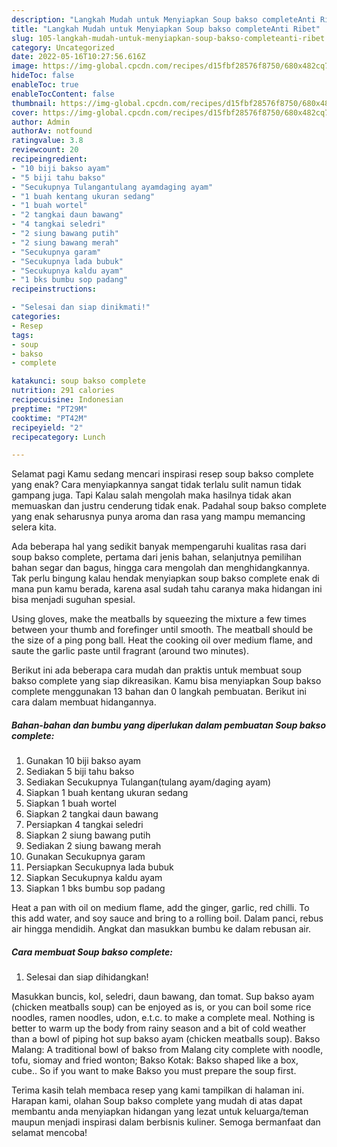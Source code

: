 ```yaml
---
description: "Langkah Mudah untuk Menyiapkan Soup bakso completeAnti Ribet"
title: "Langkah Mudah untuk Menyiapkan Soup bakso completeAnti Ribet"
slug: 105-langkah-mudah-untuk-menyiapkan-soup-bakso-completeanti-ribet
category: Uncategorized
date: 2022-05-16T10:27:56.616Z
image: https://img-global.cpcdn.com/recipes/d15fbf28576f8750/680x482cq70/soup-bakso-complete-foto-resep-utama.jpg
hideToc: false
enableToc: true
enableTocContent: false
thumbnail: https://img-global.cpcdn.com/recipes/d15fbf28576f8750/680x482cq70/soup-bakso-complete-foto-resep-utama.jpg
cover: https://img-global.cpcdn.com/recipes/d15fbf28576f8750/680x482cq70/soup-bakso-complete-foto-resep-utama.jpg
author: Admin
authorAv: notfound
ratingvalue: 3.8
reviewcount: 20
recipeingredient:
- "10 biji bakso ayam"
- "5 biji tahu bakso"
- "Secukupnya Tulangantulang ayamdaging ayam"
- "1 buah kentang ukuran sedang"
- "1 buah wortel"
- "2 tangkai daun bawang"
- "4 tangkai seledri"
- "2 siung bawang putih"
- "2 siung bawang merah"
- "Secukupnya garam"
- "Secukupnya lada bubuk"
- "Secukupnya kaldu ayam"
- "1 bks bumbu sop padang"
recipeinstructions:

- "Selesai dan siap dinikmati!"
categories:
- Resep
tags:
- soup
- bakso
- complete

katakunci: soup bakso complete 
nutrition: 291 calories
recipecuisine: Indonesian
preptime: "PT29M"
cooktime: "PT42M"
recipeyield: "2"
recipecategory: Lunch

---
```



Selamat pagi Kamu sedang mencari inspirasi resep soup bakso complete yang enak? Cara menyiapkannya sangat tidak terlalu sulit namun tidak gampang juga. Tapi Kalau salah mengolah maka hasilnya tidak akan memuaskan dan justru cenderung tidak enak. Padahal soup bakso complete yang enak seharusnya punya aroma dan rasa yang mampu memancing selera kita.


Ada beberapa hal yang sedikit banyak mempengaruhi kualitas rasa dari soup bakso complete, pertama dari jenis bahan, selanjutnya pemilihan bahan segar dan bagus, hingga cara mengolah dan menghidangkannya. Tak perlu bingung kalau hendak menyiapkan soup bakso complete enak di mana pun kamu berada, karena asal sudah tahu caranya maka hidangan ini bisa menjadi suguhan spesial.

Using gloves, make the meatballs by squeezing the mixture a few times between your thumb and forefinger until smooth. The meatball should be the size of a ping pong ball. Heat the cooking oil over medium flame, and saute the garlic paste until fragrant (around two minutes).


Berikut ini ada beberapa cara mudah dan praktis untuk membuat soup bakso complete yang siap dikreasikan. Kamu bisa menyiapkan Soup bakso complete menggunakan 13 bahan dan 0 langkah pembuatan. Berikut ini cara dalam membuat hidangannya.

<!--inarticleads1-->

##### Bahan-bahan dan bumbu yang diperlukan dalam pembuatan Soup bakso complete:

1. Gunakan 10 biji bakso ayam
1. Sediakan 5 biji tahu bakso
1. Sediakan Secukupnya Tulangan(tulang ayam/daging ayam)
1. Siapkan 1 buah kentang ukuran sedang
1. Siapkan 1 buah wortel
1. Siapkan 2 tangkai daun bawang
1. Persiapkan 4 tangkai seledri
1. Siapkan 2 siung bawang putih
1. Sediakan 2 siung bawang merah
1. Gunakan Secukupnya garam
1. Persiapkan Secukupnya lada bubuk
1. Siapkan Secukupnya kaldu ayam
1. Siapkan 1 bks bumbu sop padang


Heat a pan with oil on medium flame, add the ginger, garlic, red chilli. To this add water, and soy sauce and bring to a rolling boil. Dalam panci, rebus air hingga mendidih. Angkat dan masukkan bumbu ke dalam rebusan air. 

<!--inarticleads2-->

##### Cara membuat Soup bakso complete:


1. Selesai dan siap dihidangkan!

Masukkan buncis, kol, seledri, daun bawang, dan tomat. Sup bakso ayam (chicken meatballs soup) can be enjoyed as is, or you can boil some rice noodles, ramen noodles, udon, e.t.c. to make a complete meal. Nothing is better to warm up the body from rainy season and a bit of cold weather than a bowl of piping hot sup bakso ayam (chicken meatballs soup). Bakso Malang: A traditional bowl of bakso from Malang city complete with noodle, tofu, siomay and fried wonton; Bakso Kotak: Bakso shaped like a box, cube.. So if you want to make Bakso you must prepare the soup first. 

Terima kasih telah membaca resep yang kami tampilkan di halaman ini. Harapan kami, olahan Soup bakso complete yang mudah di atas dapat membantu anda menyiapkan hidangan yang lezat untuk keluarga/teman maupun menjadi inspirasi dalam berbisnis kuliner. Semoga bermanfaat dan selamat mencoba!
